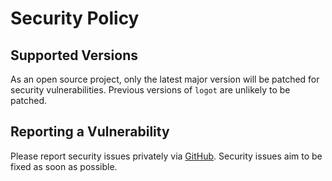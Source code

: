 # Security Policy

## Supported Versions

As an open source project, only the latest major version will be patched for security vulnerabilities. Previous versions of `logot` are unlikely to be patched.

## Reporting a Vulnerability

Please report security issues privately via [GitHub](https://github.com/etianen/logot/security). Security issues aim to be fixed as soon as possible.
